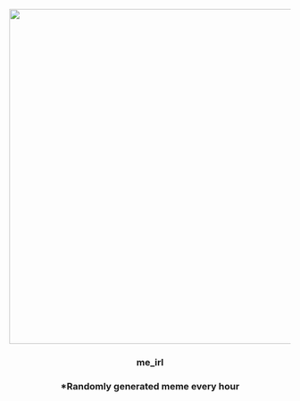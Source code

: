 <p align="center">
        <img src="https://i.redd.it/e6f47n14dco81.jpg" width="600" height="600">
        </p>
        <h3 align="center">me_irl</h3>
        <h3 align="center">*Randomly generated meme every hour</h3>
    
